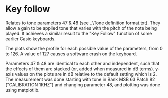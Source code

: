 # Key follow
Relates to tone parameters 47 & 48 (see ..\Tone definition format.txt). They allow
a gain to be applied tone that varies with the pitch of the note being
played. It achieves a similar result to the "Key Follow" function of some earlier
Casio keyboards.

The plots show the profile for each possible value of the parameters, from 0 to 126.
A value of 127 causes a software crash on the keyboard.

Parameters 47 & 48 are identical to each other and independent, such that the effects of them are stacked
(or, added when measured in dB terms). y-axis values on the plots are in dB relative to the default
setting which is 2. The measurement was done starting with tone in Bank MSB 63 Patch 82
("CALIBRATION 1KHZ") and changing parameter 48, and plotting was done using matplotlib.
